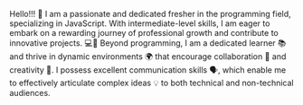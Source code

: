 Hello!!!
👋 I am a passionate and dedicated fresher in the programming field, specializing in JavaScript. 
With intermediate-level skills, I am eager to embark on a rewarding journey of professional growth 
and contribute to innovative projects. 💻🚀
Beyond programming, I am a dedicated learner 📚 and thrive in dynamic environments 🌍 that encourage 
collaboration 🤝 and creativity 🎨. I possess excellent communication skills 🗣️, which enable me to 
effectively articulate complex ideas 💡 to both technical and non-technical audiences.
